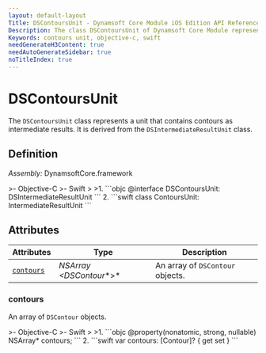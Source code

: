 ```yaml
---
layout: default-layout
Title: DSContoursUnit - Dynamsoft Core Module iOS Edition API Reference
Description: The class DSContoursUnit of Dynamsoft Core Module represents a unit that contains contours as intermediate results.
Keywords: contours unit, objective-c, swift
needGenerateH3Content: true
needAutoGenerateSidebar: true
noTitleIndex: true
---
```


# DSContoursUnit

The `DSContoursUnit` class represents a unit that contains contours as intermediate results. It is derived from the `DSIntermediateResultUnit` class.

## Definition

*Assembly:* DynamsoftCore.framework

<div class="sample-code-prefix"></div>
>- Objective-C
>- Swift
>
>1. 
```objc
@interface DSContoursUnit: DSIntermediateResultUnit
```
2. 
```swift
class ContoursUnit: IntermediateResultUnit
```

## Attributes

| Attributes | Type | Description |
| ---------- | ---- | ----------- |
| [`contours`](#contours) | *NSArray <DSContour**>* | An array of `DSContour` objects. |

### contours

An array of `DSContour` objects.

<div class="sample-code-prefix"></div>
>- Objective-C
>- Swift
>
>1. 
```objc
@property(nonatomic, strong, nullable) NSArray<DSContour*>* contours;
```
2. 
```swift
var contours: [Contour]? { get set }
```
